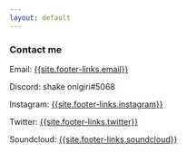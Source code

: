```yaml
---
layout: default
---
```

### Contact me

Email: [{{site.footer-links.email}}](mailto:{{site.footer-links.email}})

Discord: shake onigiri#5068

Instagram: [{{site.footer-links.instagram}}](https://www.instagram.com/Shake_onigiri/)

Twitter: [{{site.footer-links.twitter}}](https://twitter.com/shakekonigiri)

Soundcloud: [{{site.footer-links.soundcloud}}](https://soundcloud.com/shakeonigiri)
